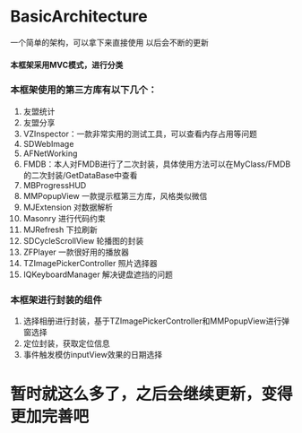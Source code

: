 # BasicArchitecture
一个简单的架构，可以拿下来直接使用
以后会不断的更新
#### 本框架采用MVC模式，进行分类
### 本框架使用的第三方库有以下几个：
1. 友盟统计
2. 友盟分享
3. VZInspector：一款非常实用的测试工具，可以查看内存占用等问题
4. SDWebImage
5. AFNetWorking
6. FMDB：本人对FMDB进行了二次封装，具体使用方法可以在MyClass/FMDB的二次封装/GetDataBase中查看
7. MBProgressHUD 
8. MMPopupView 一款提示框第三方库，风格类似微信
9. MJExtension 对数据解析
10. Masonry 进行代码约束
11. MJRefresh 下拉刷新
12. SDCycleScrollView 轮播图的封装
13. ZFPlayer 一款很好用的播放器
14. TZImagePickerController 照片选择器
15. IQKeyboardManager 解决键盘遮挡的问题

### 本框架进行封装的组件
1. 选择相册进行封装，基于TZImagePickerController和MMPopupView进行弹窗选择
2. 定位封装，获取定位信息
3. 事件触发模仿inputView效果的日期选择

# 暂时就这么多了，之后会继续更新，变得更加完善吧
